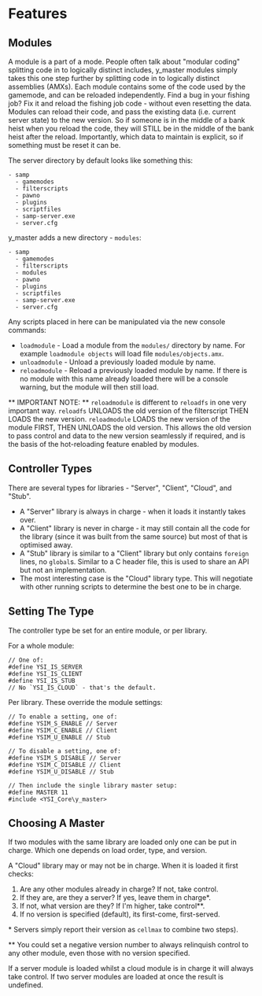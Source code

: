 # Features

## Modules

A module is a part of a mode.  People often talk about "modular coding" splitting code in to logically distinct includes, y_master modules simply takes this one step further by splitting code in to logically distinct assemblies (AMXs).  Each module contains some of the code used by the gamemode, and can be reloaded independently.  Find a bug in your fishing job?  Fix it and reload the fishing job code - without even resetting the data.  Modules can reload their code, and pass the existing data (i.e. current server state) to the new version.  So if someone is in the middle of a bank heist when you reload the code, they will STILL be in the middle of the bank heist after the reload.  Importantly, which data to maintain is explicit, so if something must be reset it can be.

The server directory by default looks like something this:

    - samp
      - gamemodes
      - filterscripts
      - pawno
      - plugins
      - scriptfiles
      - samp-server.exe
      - server.cfg

y_master adds a new directory - `modules`:

    - samp
      - gamemodes
      - filterscripts
      - modules
      - pawno
      - plugins
      - scriptfiles
      - samp-server.exe
      - server.cfg

Any scripts placed in here can be manipulated via the new console commands:

* `loadmodule` - Load a module from the `modules/` directory by name.  For example `loadmodule objects` will load file `modules/objects.amx`.
* `unloadmodule` - Unload a previously loaded module by name.
* `reloadmodule` - Reload a previously loaded module by name.  If there is no module with this name already loaded there will be a console warning, but the module will then still load.

** IMPORTANT NOTE: ** `reloadmodule` is different to `reloadfs` in one very important way.  `reloadfs` UNLOADS the old version of the filterscript THEN LOADS the new version.  `reloadmodule` LOADS the new version of the module FIRST, THEN UNLOADS the old version.  This allows the old version to pass control and data to the new version seamlessly if required, and is the basis of the hot-reloading feature enabled by modules.

## Controller Types

There are several types for libraries - "Server", "Client", "Cloud", and "Stub".

* A "Server" library is always in charge - when it loads it instantly takes over.
* A "Client" library is never in charge - it may still contain all the code for the library (since it was built from the same source) but most of that is optimised away.
* A "Stub" library is similar to a "Client" library but only contains `foreign` lines, no `global`s.  Similar to a C header file, this is used to share an API but not an implementation.
* The most interesting case is the "Cloud" library type.  This will negotiate with other running scripts to determine the best one to be in charge.

## Setting The Type

The controller type be set for an entire module, or per library.

For a whole module:

```pawn
// One of:
#define YSI_IS_SERVER
#define YSI_IS_CLIENT
#define YSI_IS_STUB
// No `YSI_IS_CLOUD` - that's the default.
```

Per library.  These override the module settings:

```pawn
// To enable a setting, one of:
#define YSIM_S_ENABLE // Server
#define YSIM_C_ENABLE // Client
#define YSIM_U_ENABLE // Stub

// To disable a setting, one of:
#define YSIM_S_DISABLE // Server
#define YSIM_C_DISABLE // Client
#define YSIM_U_DISABLE // Stub

// Then include the single library master setup:
#define MASTER 11
#include <YSI_Core\y_master>
```

## Choosing A Master

If two modules with the same library are loaded only one can be put in charge.  Which one depends on load order, type, and version.


A "Cloud" library may or may not be in charge.  When it is loaded it first checks:

1) Are any other modules already in charge?  If not, take control.
2) If they are, are they a server?  If yes, leave them in charge\*.
3) If not, what version are they?  If I'm higher, take control\*\*.
4) If no version is specified (default), its first-come, first-served.

\* Servers simply report their version as `cellmax` to combine two steps).

\*\* You could set a negative version number to always relinquish control to any other module, even those with no version specified.

If a server module is loaded whilst a cloud module is in charge it will always take control.  If two server modules are loaded at once the result is undefined.

